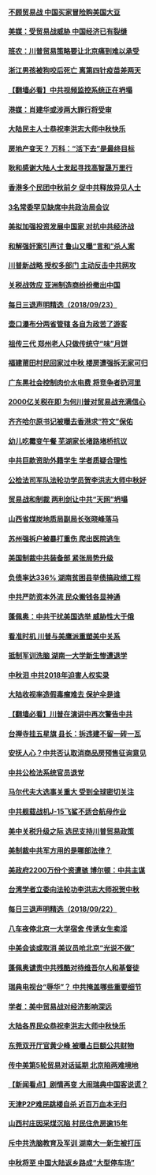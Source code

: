 #### [不顾贸易战 中国买家冒险购美国大豆](../pages/nsc413/n10737271.md) 

#### [美媒：受贸易战威胁 中国经济已有裂缝](../pages/nsc413/n10737230.md) 

#### [班农：川普贸易策略要让北京痛到难以承受](../pages/nsc413/n10737219.md) 

#### [浙江男孩被狗咬后死亡 离第四针疫苗差两天](../pages/nsc413/n10737199.md) 

#### [【翻墙必看】中共视频监控系统正在坍塌](../pages/nsc413/n10736438.md) 

#### [港媒：肖建华或涉两大罪行将受审](../pages/nsc413/n10736881.md) 

#### [大陆民主人士恭祝李洪志大师中秋快乐](../pages/nsc413/n10736272.md) 

#### [房地产变天？ 万科：“活下去”是最终目标](../pages/nsc413/n10736186.md) 

#### [耿和感谢大陆人士发起寻找高智晟万里行](../pages/nsc413/n10737032.md) 

#### [香港多个民团中秋前夕 促中共释放异见人士](../pages/nsc413/n10736320.md) 

#### [3名常委罕见缺席中共政治局会议](../pages/nsc413/n10736575.md) 

#### [美拟加强投资发展中国家 对抗中共经济战](../pages/nsc413/n10736539.md) 

#### [和解强奸案引声讨 鲁山又曝“言和”杀人案](../pages/nsc413/n10735900.md) 

#### [川普新战略 授权多部门 主动反击中共网攻](../pages/nsc413/n10735959.md) 

#### [关税战效应 亚洲制造商纷纷撤出中国](../pages/nsc413/n10735692.md) 

#### [每日三退声明精选（2018/09/23）](../pages/nsc413/n10736238.md) 

#### [壶口瀑布分两省管辖 各自为政苦了游客](../pages/nsc413/n10736048.md) 

#### [祖传三代 郑州老人只做传统守“味”月饼](../pages/nsc413/n10736030.md) 

#### [福建莆田村民回家过中秋 楼房遭强拆无家可归](../pages/nsc413/n10735933.md) 

#### [广东黑社会控制肉价水电费 将竞争者扔河里](../pages/nsc413/n10735954.md) 

#### [2000亿关税在即 为何川普对贸易战充满信心](../pages/nsc413/n10734631.md) 

#### [齐齐哈尔原书记被曝去香港求“符文”保佑](../pages/nsc413/n10735703.md) 

#### [幼儿吃霉变午餐 芜湖家长堵路堵桥抗议](../pages/nsc413/n10735773.md) 

#### [中共巨款资助外籍学生 学者质疑合理性](../pages/nsc413/n10735817.md) 

#### [公检法司军队法轮功学员贺李洪志大师中秋好](../pages/nsc413/n10735659.md) 

#### [贸易战和制裁  两利剑让中共“天网”坍塌](../pages/nsc413/n10735859.md) 

#### [山西省煤炭地质局副局长张晓峰落马](../pages/nsc413/n10735755.md) 

#### [苏州强拆户被暴打重伤 爬出医院逃生](../pages/nsc413/n10735714.md) 

#### [美国制裁中共装备部 紧张局势升级](../pages/nsc413/n10735583.md) 

#### [负债率达336% 湖南贫困县举债搞政绩工程](../pages/nsc413/n10735656.md) 

#### [中共严防资本外流 民众搬钱各显神通](../pages/nsc413/n10735670.md) 

#### [蓬佩奥：中共干扰美国选举 威胁性大于俄](../pages/nsc413/n10735646.md) 

#### [看准时机 川普与美鹰派重塑美中关系](../pages/nsc413/n10735609.md) 

#### [抵制军训洗脑 湖南一大学新生惨遭退学](../pages/nsc413/n10735570.md) 

#### [中秋泪 中共2018年迫害人权实录](../pages/nsc413/n10731220.md) 

#### [大陆收视率造假毒瘤难去 保护伞是谁](../pages/nsc413/n10734512.md) 

#### [【翻墙必看】川普在演讲中再次警告中共](../pages/nsc413/n10734228.md) 

#### [台禅寺挂五星旗 县长：拆违建不留一砖一瓦](../pages/nsc413/n10735098.md) 

#### [安抚人心？中共否认取消商品房预售征询意见](../pages/nsc413/n10734808.md) 

#### [中共公检法系统官员退党](../pages/nsc413/n10733199.md) 

#### [马尔代夫大选事关重大 受到全球密切关注](../pages/nsc413/n10735030.md) 

#### [中共舰载战机J-15飞鲨不适合航母作业](../pages/nsc413/n10731804.md) 

#### [美中关税升级之际 选民支持川普贸易政策](../pages/nsc413/n10734461.md) 

#### [美制裁中共军方用的是哪部法律？](../pages/nsc413/n10734670.md) 

#### [美政府2200万份个资遭骇 博尔顿：中共主谋](../pages/nsc413/n10734853.md) 

#### [台湾学者立委向法轮功李洪志大师祝贺中秋](../pages/nsc413/n10734532.md) 

#### [每日三退声明精选（2018/09/22）](../pages/nsc413/n10734691.md) 

#### [八车夜停北京一大学宿舍 传诱女生卖淫](../pages/nsc413/n10734287.md) 

#### [中美会谈或取消 美议员呛北京“光说不做”](../pages/nsc413/n10734476.md) 

#### [蓬佩奥谴责中共残酷对待维吾尔人和基督徒](../pages/nsc413/n10734347.md) 

#### [瑞典电视台“辱华”？ 中共掩盖哪些重要细节](../pages/nsc413/n10734346.md) 

#### [学者：美中贸易战对经济影响深远](../pages/nsc413/n10733299.md) 

#### [大陆各界民众恭祝李洪志大师中秋快乐](../pages/nsc413/n10733193.md) 

#### [东莞双开厅官黄少峰 被曝占巨额公共财物](../pages/nsc413/n10734108.md) 

#### [传中美第5轮贸易对话延期 北京陷两难境地](../pages/nsc413/n10733502.md) 

#### [【新闻看点】剧情再变 大闹瑞典中国客说谎？](../pages/nsc413/n10733960.md) 

#### [天津P2P难民跳楼自杀 近百万血本无归](../pages/nsc413/n10733397.md) 

#### [山西村庄因采煤沉陷 村民住危房逾15年](../pages/nsc413/n10734036.md) 

#### [斥中共洗脑教育及军训 湖南大一新生被打压](../pages/nsc413/n10733764.md) 

#### [中秋将至 中国大陆返乡路成“大型停车场”](../pages/nsc413/n10733773.md) 

